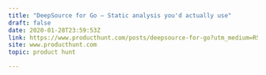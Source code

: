 ```yaml
---
title: "DeepSource for Go — Static analysis you'd actually use"
draft: false
date: 2020-01-28T23:59:53Z
link: https://www.producthunt.com/posts/deepsource-for-go?utm_medium=RSS&utm_source=hune
site: www.producthunt.com
topic: product hunt  

---
```

